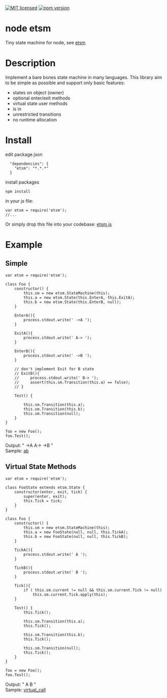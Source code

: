 [![MIT licensed](https://img.shields.io/badge/license-MIT-blue.svg)](LICENSE)
[![npm version](https://badge.fury.io/js/etsm.svg)](https://badge.fury.io/js/etsm)

# node etsm
Tiny state machine for node, see [etsm](https://github.com/ethiffeault/etsm)

# Description
Implement a bare bones state machine in many languages. This library aim to be simple as possible and support only basic features: 

- states on object (owner)
- optional enter/exit methods
- virtual state user methods
- is in
- unrestricted transitions
- no runtime allocation

# Install

edit package.json
```
  "dependencies": {
    "etsm": "*.*.*"
  }  
```

install packages
```
npm install
```

in your js file:
```node
var etsm = require('etsm');
//...
```

Or simply drop this file into your codebase: [etsm.js](https://github.com/ethiffeault/etsm/blob/main/node/etsm/etsm.js)

# Example

## Simple

```node
var etsm = require('etsm');

class Foo {
    constructor() {
        this.sm = new etsm.StateMachine(this);
        this.a = new etsm.State(this.EnterA, this.ExitA);
        this.b = new etsm.State(this.EnterB, null);
    }

    EnterA(){
        process.stdout.write(' ->A ');
    }

    ExitA(){
        process.stdout.write(' A-> ');
    }

    EnterB(){
        process.stdout.write(' ->B ');
    }

    // don't implement Exit for B state
    // ExitB(){
    //     process.stdout.write(' B-> ');
    //     assert(this.sm.Transition(this.a) == false);
    // }

    Test() {
        
        this.sm.Transition(this.a);
        this.sm.Transition(this.b);
        this.sm.Transition(null);
    }    
}

foo = new Foo();
foo.Test();
```

Output: " ->A  A-> ->B "\
Sample: [ab](https://github.com/ethiffeault/etsm/blob/main/node/sample/ab/ab.js)

## Virtual State Methods

```node
var etsm = require('etsm');

class FooState extends etsm.State {
    constructor(enter, exit, tick) {
        super(enter, exit);
        this.Tick = tick;
    }
}

class Foo {
    constructor() {
        this.sm = new etsm.StateMachine(this);
        this.a = new FooState(null, null, this.TickA);
        this.b = new FooState(null, null, this.TickB);
    }

    TickA(){
        process.stdout.write(' A ');
    }

    TickB(){
        process.stdout.write(' B ');
    }

    Tick(){
        if ( this.sm.current != null && this.sm.current.Tick != null)
            this.sm.current.Tick.apply(this);
    }

    Test() {
        this.Tick();

        this.sm.Transition(this.a);
        this.Tick();

        this.sm.Transition(this.b);
        this.Tick();

        this.sm.Transition(null);
        this.Tick();
    }    
}

foo = new Foo();
foo.Test();
```

Output: " A   B "\
Sample: [virtual_call](https://github.com/ethiffeault/etsm/blob/main/node/sample/virtual_call/virtual_call.js)
